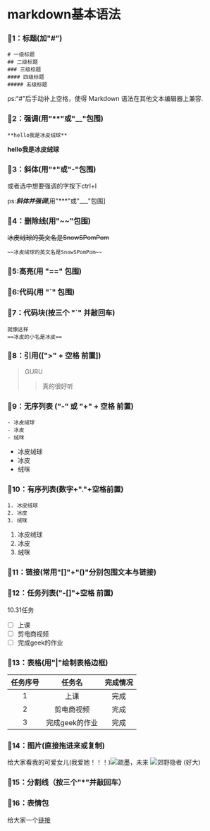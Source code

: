# markdown基本语法
### 🚩1：标题(加"#")
 ```
 # 一级标题
 ## 二级标题
 ### 三级标题
 #### 四级标题
 ##### 五级标题
 ```
 ps:“#”后手动补上空格，使得 Markdown 语法在其他文本编辑器上兼容.
 ### 🚩2：强调(用"**"或"__"包围)
 ```
 **hello我是冰皮绒球**
 ```
 **hello我是冰皮绒球**
 ### 🚩3：斜体(用"*"或"-"包围)
 或者选中想要强调的字按下ctrl+I
 
 ps:***斜体并强调***[用"***"或"___"包围]
 ### 🚩4：删除线(用"~~"包围)
 ~~冰皮绒球的英文名是SnowSPomPom~~
 ```
 ~~冰皮绒球的英文名是SnowSPomPom~~
 ```
 ### 🚩5:高亮(用 "==" 包围)
 ### 🚩6:代码(用 "`" 包围)
 ### 🚩7：代码块(按三个 "`" 并敲回车)
 ```
 就像这样
 ==冰皮的小名是冰皮==
 ```
 ### 🚩8：引用([">" + 空格 前置])
 > GURU
 >> 真的很好听
 ### 🚩9：无序列表 ("-" 或 "+" + 空格 前置)
 ```
 - 冰皮绒球
 - 冰皮
 - 绒咪
 ```
 - 冰皮绒球
 - 冰皮
 - 绒咪
 ### 🚩10：有序列表(数字+"."+空格前置)
 ```
 1. 冰皮绒球
 2. 冰皮
 3. 绒咪
 ```
  1. 冰皮绒球
 2. 冰皮
 3. 绒咪
 ### 🚩11：链接(常用"[]"+"()"分别包围文本与链接)
 ### 🚩12：任务列表("-[]"+空格 前置)
 10.31任务
 - [ ] 上课
 - [ ] 剪电商视频
 - [ ] 完成geek的作业
 ### 🚩13：表格(用"|"绘制表格边框)
 |任务序号|任务名|完成情况|
 |:---:|:---:|:---:|
 |1|上课|完成|
 |2|剪电商视频|完成|
 |3|完成geek的作业|完成|
 ### 🚩14：图片(直接拖进来或复制)
 给大家看我的可爱女儿(我爱她！！！)![疏墨，未来](https://user-images.githubusercontent.com/117020073/198994932-4f1575e3-afaa-4de0-a4f0-46f6859e4f69.png)
![郊野隐者](https://user-images.githubusercontent.com/117020073/198995950-e4065f1e-7787-48e9-a5ac-84ec1435d16d.png)
(好大)
 ### 🚩15：分割线（按三个"*"并敲回车）
 ### 🚩16：表情包
 给大家一个[链接](https://emojipedia.org/apple/)
